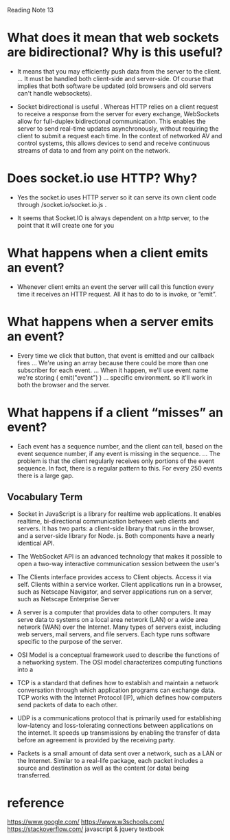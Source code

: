
Reading Note 13

# What does it mean that web sockets are bidirectional? Why is this useful?
-	It means that you may efficiently push data from the server to the client. ... It must be handled both client-side and server-side. Of course that implies that both software be updated (old browsers and old servers can't handle websockets).

-	Socket bidirectional is useful . Whereas HTTP relies on a client request to receive a response from the server for every exchange, WebSockets allow for full-duplex bidirectional communication. This enables the server to send real-time updates asynchronously, without requiring the client to submit a request each time. In the context of networked AV and control systems, this allows devices to send and receive continuous streams of data to and from any point on the network.

# Does socket.io use HTTP? Why?
- Yes the socket.io uses HTTP server so it can serve its own client code through /socket.io/socket.io.js .

- It seems that Socket.IO is always dependent on a http server, to the point that it will create one for you


# What happens when a client emits an event?
- Whenever client emits an event the server will call this function every time it receives an HTTP request. All it has to do to is invoke, or “emit”. 

# What happens when a server emits an event?
- Every time we click that button, that event is emitted and our callback fires ... We're using an array because there could be more than one subscriber for each event. ... When it happen, we'll use event name we're storing ( emit("event") ) ... specific environment. so it'll work in both the browser and the server.

# What happens if a client “misses” an event?
- Each event has a sequence number, and the client can tell, based on the event sequence number, if any event is missing in the sequence. ... The problem is that the client regularly receives only portions of the event sequence. In fact, there is a regular pattern to this. For every 250 events there is a large gap.


## Vocabulary Term
- Socket in JavaScript is a library for realtime web applications. It enables realtime, bi-directional communication between web clients and servers. It has two parts: a client-side library that runs in the browser, and a server-side library for Node. js. Both components have a nearly identical API.

- The WebSocket API is an advanced technology that makes it possible to open a two-way interactive communication session between the user's

- The Clients interface provides access to Client objects. Access it via self. Clients within a service worker. Client applications run in a browser, such as Netscape Navigator, and server applications run on a server, such as Netscape Enterprise Server

- A server is a computer that provides data to other computers. It may serve data to systems on a local area network (LAN) or a wide area network (WAN) over the Internet. Many types of servers exist, including web servers, mail servers, and file servers. Each type runs software specific to the purpose of the server.

- OSI Model is a conceptual framework used to describe the functions of a networking system. The OSI model characterizes computing functions into a

- TCP  is a standard that defines how to establish and maintain a network conversation through which application programs can exchange data. TCP works with the Internet Protocol (IP), which defines how computers send packets of data to each other.

- UDP is a communications protocol that is primarily used for establishing low-latency and loss-tolerating connections between applications on the internet. It speeds up transmissions by enabling the transfer of data before an agreement is provided by the receiving party.

- Packets is a small amount of data sent over a network, such as a LAN or the Internet. Similar to a real-life package, each packet includes a source and destination as well as the content (or data) being transferred.
 
# reference 
https://www.google.com/ 
https://www.w3schools.com/
https://stackoverflow.com/
javascript & jquery textbook

